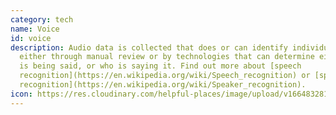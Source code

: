 ```yaml
---
category: tech
name: Voice
id: voice
description: Audio data is collected that does or can identify individuals,
  either through manual review or by technologies that can determine either what
  is being said, or who is saying it. Find out more about [speech
  recognition](https://en.wikipedia.org/wiki/Speech_recognition) or [speaker
  recognition](https://en.wikipedia.org/wiki/Speaker_recognition).
icon: https://res.cloudinary.com/helpful-places/image/upload/v1664832810/dtpr-icons/tech/yellow/voice_nle1yg.svg
---
```

